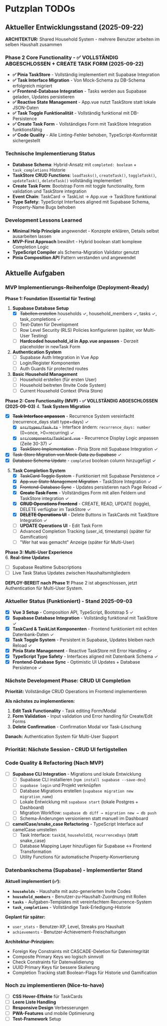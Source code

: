 # Putzplan TODOs

## Aktueller Entwicklungsstand (2025-09-22)

**ARCHITEKTUR:** Shared Household System - mehrere Benutzer arbeiten im selben Haushalt zusammen

### Phase 2 Core Functionality - ✅ VOLLSTÄNDIG ABGESCHLOSSEN + CREATE TASK FORM (2025-09-22)
- **✅ Pinia TaskStore** - Vollständig implementiert mit Supabase Integration
- **✅ Task Interface Migration** - Von Mock-Schema zu DB-Schema erfolgreich migriert  
- **✅ Frontend-Database Integration** - Tasks werden aus Supabase geladen, Updates persistieren
- **✅ Reactive State Management** - App.vue nutzt TaskStore statt lokale JSON-Daten
- **✅ Task Toggle Funktionalität** - Vollständig funktional mit DB-Persistence
- **✅ Create Task Form** - Vollständiges Form mit TaskStore Integration funktionsfähig
- **✅ Code Quality** - Alle Linting-Fehler behoben, TypeScript-Konformität sichergestellt

### Technische Implementierung Status
- **Database Schema**: Hybrid-Ansatz mit `completed: boolean` + `task_completions` Historie
- **TaskStore CRUD Functions**: `loadTasks()`, `createTask()`, `toggleTask()`, `updateTask()`, `deleteTask()` vollständig implementiert
- **Create Task Form**: Bootstrap Form mit toggle functionality, form validation und TaskStore integration
- **Event Chain**: TaskCard → TaskList → App.vue → TaskStore funktional
- **Type Safety**: TypeScript Interfaces aligned mit Supabase Schema, Property-Name Bugs behoben

### Development Lessons Learned
- **Minimal Help Principle** angewendet - Konzepte erklären, Details selbst ausarbeiten lassen
- **MVP-First Approach** bewährt - Hybrid boolean statt komplexe Completion Logic
- **TypeScript Compiler** als Schema-Migration Validator genutzt
- **Pinia Composition API** Pattern verstanden und angewendet

## Aktuelle Aufgaben

### MVP Implementierungs-Reihenfolge (Deployment-Ready)

**Phase 1: Foundation (Essential für Testing)**
1. **Supabase Database Setup**
   - [x] ~~Tabellen erstellen~~ households ✓, household_members ✓, tasks ✓, task_completions ✓
   - [ ] Test-Daten für Development
   - [ ] Row Level Security (RLS) Policies konfigurieren (später, vor Multi-User Testing)
   - [ ] **Hardcoded household_id in App.vue anpassen** - Derzeit placeholder in newTask Form

2. **Authentication System** 
   - [ ] Supabase Auth Integration in Vue App
   - [ ] Login/Register Komponenten
   - [ ] Auth Guards für protected routes

3. **Basic Household Management**
   - [ ] Household erstellen (für ersten User)
   - [ ] Household beitreten (Invite Code System)
   - [ ] Current Household Context (Pinia Store)

**Phase 2: Core Functionality (MVP) - ✅ VOLLSTÄNDIG ABGESCHLOSSEN (2025-09-03)**
4. **Task System Migration**
   - [x] ~~**Task Interface anpassen**~~ - Recurrence System vereinfacht (recurrence_days statt type+days) ✓
     - [x] ~~`src/types/Task.ts`~~ - Interface ändern: `recurrence_days: number` (0=once, >0=recurring) ✓
     - [x] ~~`src/components/TaskCard.vue`~~ - Recurrence Display Logic anpassen (Zeile 30-37) ✓
     - [x] ~~TaskStore Implementation~~ - Pinia Store mit Supabase Integration ✓
   - [x] ~~Task-Store Migration von Mock-Data zu Supabase~~ ✓
   - [x] ~~Database Schema Update~~ - `completed` boolean column hinzugefügt ✓

5. **Task Completion System** 
   - [x] ~~TaskCard Toggle System~~ - Funktioniert mit Supabase Persistence ✓
   - [x] ~~App.vue State Management Migration~~ - TaskStore Integration ✓
   - [x] ~~Frontend-Database Sync~~ - Updates persistieren nach Page Reload ✓
   - [x] ~~**Create Task Form**~~ - Vollständiges Form mit allen Feldern und TaskStore integration ✓
   - [x] ~~**CRUD Operations Frontend**~~ - CREATE, READ, UPDATE (toggle), DELETE verfügbar im TaskStore ✓
   - [x] ~~**DELETE Operations UI**~~ - Delete Buttons in TaskCards mit TaskStore Integration ✓
   - [ ] **UPDATE Operations UI** - Edit Task Form
   - [ ] Advanced Completion Tracking (user_id, timestamp) (später für Gamification)
   - [ ] "Wer hat was gemacht" Anzeige (später für Multi-User)

**Phase 3: Multi-User Experience**  
6. **Real-time Updates**
   - [ ] Supabase Realtime Subscriptions
   - [ ] Live Task Status Updates zwischen Haushaltsmitgliedern

**DEPLOY-BEREIT nach Phase 1!** Phase 2 ist abgeschlossen, jetzt Authentication für Multi-User System.

### Aktueller Status (Funktioniert) - Stand 2025-09-03
- [x] **Vue 3 Setup** - Composition API, TypeScript, Bootstrap 5 ✓
- [x] **Supabase Database Integration** - Vollständig funktional mit TaskStore ✓
- [x] **TaskCard & TaskList Komponenten** - Frontend funktioniert mit echten Datenbank-Daten ✓ 
- [x] **Task Toggle System** - Persistent in Supabase, Updates bleiben nach Reload ✓
- [x] **Pinia State Management** - Reactive TaskStore mit Error Handling ✓
- [x] **TypeScript Type Safety** - Interfaces aligned mit Datenbank Schema ✓
- [x] **Frontend-Database Sync** - Optimistic UI Updates + Database Persistence ✓

### Nächste Development Phase: CRUD UI Completion
**Priorität:** Vollständige CRUD Operations im Frontend implementieren

**Als nächstes zu implementieren:**
1. **Edit Task Functionality** - Task editing Form/Modal
2. **Form Validation** - Input validation und Error handling für Create/Edit Forms
3. **Delete Confirmation** - Confirmation Modal vor Task-Löschung

**Danach:** Authentication System für Multi-User Support

### Priorität: Nächste Session - CRUD UI fertigstellen

### Code Quality & Refactoring (Nach MVP)
- [ ] **Supabase CLI Integration** - Migrations und lokale Entwicklung
  - [ ] Supabase CLI installieren (`npm install supabase --save-dev`)
  - [ ] `supabase login` und Projekt verknüpfen
  - [ ] Database Migrations erstellen (`supabase migration new migration_name`)
  - [ ] Lokale Entwicklung mit `supabase start` (lokale Postgres + Dashboard)
  - [ ] Migration Workflow: `supabase db diff → migration new → db push`
  - [ ] Schema-Änderungen versionieren statt manuell im Dashboard

- [ ] **camelCase/snake_case Refactoring** - TypeScript Interface auf camelCase umstellen
  - [ ] Task Interface: `taskId`, `householdId`, `recurrenceDays` (statt snake_case)
  - [ ] Database Mapping Layer hinzufügen für Supabase ↔ Frontend Transformation
  - [ ] Utility Functions für automatische Property-Konvertierung

### Datenbankschema (Supabase) - Implementierter Stand

**Aktuell implementiert (✅):**
- **`households`** - Haushalte mit auto-generierten Invite Codes
- **`household_members`** - Benutzer-zu-Haushalt-Zuordnung mit Rollen
- **`tasks`** - Aufgaben-Templates mit vereinfachtem Recurrence-System
- **`task_completions`** - Vollständige Task-Erledigung-Historie

**Geplant für später:**
- `user_stats` - Benutzer-XP, Level, Streaks pro Haushalt
- `achievements` - Benutzer-Achievement-Freischaltungen

**Architektur-Prinzipien:**
- Foreign Key Constraints mit CASCADE-Deletion für Datenintegrität
- Composite Primary Keys wo logisch sinnvoll
- Check Constraints für Datenvalidierung
- UUID Primary Keys für bessere Skalierung
- Completion Tracking statt Boolean-Flags für Historie und Gamification

### Noch zu implementieren (Nice-to-have)
- [ ] **CSS Hover-Effekte** für TaskCards
- [ ] **Leere Liste Handling**
- [ ] **Responsive Design** Verbesserungen
- [ ] **PWA-Features** und mobile Optimierung
- [ ] **Test-Framework** Setup
